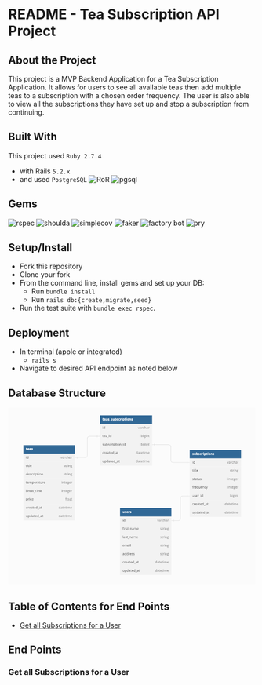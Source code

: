 # README - Tea Subscription API Project

## About the Project
 This project is a MVP Backend Application for a Tea Subscription Application. It allows for users to see all available teas then add multiple teas to a subscription with a chosen order frequency. The user is also able to view all the subscriptions they have set up and stop a subscription from continuing.

## Built With
This project used `Ruby 2.7.4`

- with Rails `5.2.x`
- and used `PostgreSQL`
![RoR](https://img.shields.io/badge/Ruby_on_Rails-CC0000?style=for-the-badge&logo=ruby-on-rails&logoColor=white)
![pgsql](https://img.shields.io/badge/PostgreSQL-316192?style=for-the-badge&logo=postgresql&logoColor=white)

## Gems
![rspec](https://img.shields.io/gem/v/rspec-rails?label=rspec&style=flat-square)
![shoulda](https://img.shields.io/gem/v/shoulda-matchers?label=shoulda-matchers&style=flat-square)
![simplecov](https://img.shields.io/gem/v/simplecov?label=simplecov&style=flat-square)
![faker](https://img.shields.io/gem/v/faker?color=blue&label=faker)
![factory bot](https://img.shields.io/gem/v/factory_bot_rails?color=blue&label=factory_bot_rails)
![pry](https://img.shields.io/gem/v/pry?color=blue&label=pry)

## Setup/Install

- Fork this repository
- Clone your fork
- From the command line, install gems and set up your DB:
  - Run `bundle install`
  - Run `rails db:{create,migrate,seed}`
- Run the test suite with `bundle exec rspec`.
## Deployment
- In terminal (apple or integrated)
    * `rails s`
- Navigate to desired API endpoint as noted below
## Database Structure

![image](app/assets/tea_subscription_schema.png)

## Table of Contents for End Points

- [Get all Subscriptions for a User](#get-all-subscriptions-for-a-user)
## End Points

### Get all Subscriptions for a User

